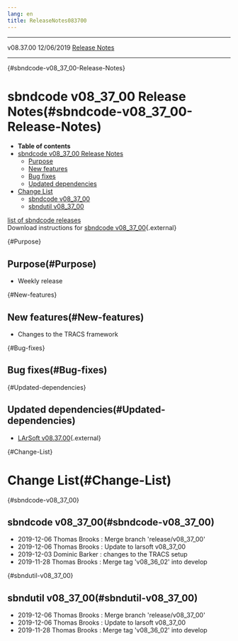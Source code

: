 ```yaml
---
lang: en
title: ReleaseNotes083700
---
```


  ----------- ------------ -- -- ------------------------------------------------------
  v08.37.00   12/06/2019         [Release Notes](ReleaseNotes083700.html)
  ----------- ------------ -- -- ------------------------------------------------------

{#sbndcode-v08_37_00-Release-Notes}

sbndcode v08\_37\_00 Release Notes(#sbndcode-v08_37_00-Release-Notes)
======================================================================================

-   **Table of contents**
-   [sbndcode v08\_37\_00 Release
    Notes](#sbndcode-v08_37_00-Release-Notes)
    -   [Purpose](#Purpose)
    -   [New features](#New-features)
    -   [Bug fixes](#Bug-fixes)
    -   [Updated dependencies](#Updated-dependencies)
-   [Change List](#Change-List)
    -   [sbndcode v08\_37\_00](#sbndcode-v08_37_00)
    -   [sbndutil v08\_37\_00](#sbndutil-v08_37_00)

[list of sbndcode
releases](List_of_SBND_code_releases.html)\
Download instructions for [sbndcode
v08\_37\_00](http://scisoft.fnal.gov/scisoft/bundles/sbnd/v08_37_00/sbndcode-v08_37_00.html){.external}

{#Purpose}

Purpose(#Purpose)
----------------------------------

-   Weekly release

{#New-features}

New features(#New-features)
--------------------------------------------

-   Changes to the TRACS framework

{#Bug-fixes}

Bug fixes(#Bug-fixes)
--------------------------------------

{#Updated-dependencies}

Updated dependencies(#Updated-dependencies)
------------------------------------------------------------

-   [LArSoft
    v08.37.00](https://cdcvs.fnal.gov/redmine/projects/larsoft/wiki/ReleaseNotes083700){.external}

{#Change-List}

Change List(#Change-List)
==========================================

{#sbndcode-v08_37_00}

sbndcode v08\_37\_00(#sbndcode-v08_37_00)
----------------------------------------------------------

-   2019-12-06 Thomas Brooks : Merge branch \'release/v08\_37\_00\'
-   2019-12-06 Thomas Brooks : Update to larsoft v08\_37\_00
-   2019-12-03 Dominic Barker : changes to the TRACS setup
-   2019-11-28 Thomas Brooks : Merge tag \'v08\_36\_02\' into develop

{#sbndutil-v08_37_00}

sbndutil v08\_37\_00(#sbndutil-v08_37_00)
----------------------------------------------------------

-   2019-12-06 Thomas Brooks : Merge branch \'release/v08\_37\_00\'
-   2019-12-06 Thomas Brooks : Update to larsoft v08\_37\_00
-   2019-11-28 Thomas Brooks : Merge tag \'v08\_36\_02\' into develop
